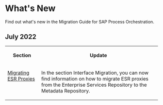 <!-- loio40a5d8e489d946f7a901403d4675bf12 -->

# What's New

Find out what's new in the Migration Guide for SAP Process Orchestration.



<a name="loio40a5d8e489d946f7a901403d4675bf12__section_yxk_gtj_25b"/>

## July 2022


<table>
<tr>
<th valign="top">

Section



</th>
<th valign="top">

Update



</th>
</tr>
<tr>
<td valign="top">

[Migrating ESR Proxies](70-interface-migration/migrating-esr-proxies-0797dc0.md)



</td>
<td valign="top">

In the section Interface Migration, you can now find information on how to migrate ESR proxies from the Enterprise Services Repository to the Metadata Repository.



</td>
</tr>
</table>

